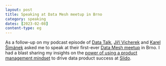 ```yaml
---
layout: post
title: Speaking at Data Mesh meetup in Brno
category: speaking
dates: [2023-02-08]
content-type: eg
---
```


As a follow-up on my podcast episode of [Data Talk](https://datatalk.buzzsprout.com/), [Jiří Vicherek](https://www.linkedin.com/in/vicherek/) and [Karel Šimánek](linkedin.com/in/karelsimanek/) asked me to speak at their first-ever [Data Mesh meetup](https://www.datamesh.cz/) in Brno. I had a blast sharing my insights on the [power of using a product management mindset](https://docs.google.com/presentation/d/1x99TqWWr4KA3AeW06Yg67yCek14_PtmZKsEi5c03bKY/edit?usp=sharing) to drive data product success at [Slido](https://www.slido.com/).